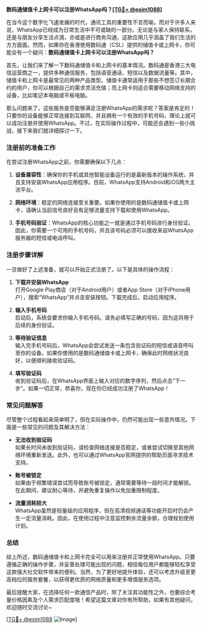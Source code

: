 **数码通储值卡上网卡可以注册WhatsApp吗？[[TG💪+ @esim1088](https://t.me/s/esim1088)]**

在当今这个数字化飞速发展的时代，通讯工具的重要性不言而喻。而对于许多人来说，WhatsApp已经成为日常生活中不可或缺的一部分。无论是与家人保持联系，还是与朋友分享生活点滴，亦或是进行商务沟通，这款应用几乎涵盖了我们生活的方方面面。然而，如果你在香港使用数码通（CSL）提供的储值卡或上网卡，你可能会有一个疑问：**数码通储值卡上网卡可以注册WhatsApp吗？**

首先，让我们来了解一下数码通储值卡和上网卡的基本情况。数码通是香港三大电信运营商之一，提供多种通信服务，包括语音通话、短信以及数据流量等。其中，储值卡和上网卡是最常见的两种产品类型。储值卡通常适用于那些不想签订长期合约的用户，你可以根据自己的需求灵活充值；而上网卡则适合需要移动网络支持的设备，比如笔记本电脑或平板电脑。

那么问题来了，这些服务是否能够满足注册WhatsApp的需求呢？答案是肯定的！只要你的设备能够正常连接到互联网，并且拥有一个有效的手机号码，理论上就可以成功注册并使用WhatsApp。不过，在实际操作过程中，可能还会遇到一些小挑战，接下来我们就详细探讨一下。

### 注册前的准备工作

在尝试注册WhatsApp之前，你需要确保以下几点：

1. **设备兼容性**：确保你的手机或其他智能设备运行的是最新版本的操作系统，并且支持安装WhatsApp应用程序。目前，WhatsApp支持Android和iOS两大主流平台。
   
2. **网络环境**：稳定的网络连接至关重要。如果你使用的是数码通储值卡或上网卡，请确认当前信号良好且有足够流量支持下载和使用WhatsApp。

3. **手机号码验证**：WhatsApp的核心功能之一就是通过手机号码进行身份验证。因此，你需要一个可用的手机号码，并且该号码必须可以接收来自WhatsApp服务器的短信或电话呼叫。

### 注册步骤详解

一旦做好了上述准备，就可以开始正式注册了。以下是具体的操作流程：

1. **下载并安装WhatsApp**  
   打开Google Play商店（对于Android用户）或者App Store（对于iPhone用户），搜索“WhatsApp”并点击安装按钮。下载完成后，启动应用程序。

2. **输入手机号码**  
   启动后，系统会要求你输入手机号码。请务必填写正确的号码，因为这将用于后续的身份验证。

3. **等待验证信息**  
   输入完手机号码后，WhatsApp会尝试发送一条包含验证码的短信或语音呼叫至你的设备。如果你使用的是数码通储值卡或上网卡，确保此时网络状况良好，以便顺利接收验证码。

4. **填写验证码**  
   收到验证码后，在WhatsApp界面上输入对应的数字序列，然后点击“下一步”。如果一切正常，恭喜你，现在你已经成功注册了WhatsApp！

### 常见问题解答

尽管整个过程看起来简单明了，但在实际操作中，仍然可能出现一些意外情况。下面是一些常见的问题及其解决方法：

- **无法收到验证码**  
  如果长时间未收到验证码，请检查网络连接是否稳定，或者尝试切换至其他网络环境重新发送。此外，也可以通过WhatsApp官网提供的帮助页面寻求技术支持。

- **账号被锁定**  
  如果由于频繁错误尝试而导致账号被锁定，通常需要等待一段时间才能解锁。在此期间，建议耐心等待，并避免重复操作以免加重限制程度。

- **流量消耗较大**  
  WhatsApp虽然是轻量级的应用程序，但在高清视频通话等功能开启时仍会产生一定流量消耗。因此，在使用过程中注意监控剩余流量余额，合理规划使用计划。

### 总结

综上所述，数码通储值卡和上网卡完全可以用来注册并正常使用WhatsApp。只要遵循正确的操作步骤，并妥善处理可能出现的问题，相信每位用户都能够轻松享受这款强大社交软件带来的便利。当然，为了更好地提升体验，还可以考虑升级至更高档位的服务套餐，以获得更优质的网络质量和更多增值服务选项。

最后提醒大家，在选择任何一款通信产品时，除了关注其功能性之外，也要综合考量价格因素及个人需求匹配度哦！希望这篇文章对你有所帮助，如果有其他疑问，欢迎随时交流讨论~ 

[[TG💪+ @esim1088](https://t.me/s/esim1088) ![Image](https://i.postimg.cc/4NQfJmqS/Snipaste-2025-05-13-00-14-12.png)]
